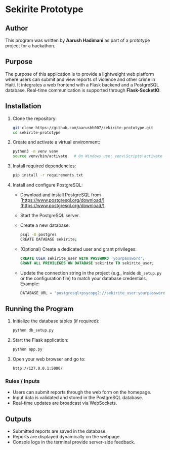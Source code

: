 # Sekirite Prototype

## Author

This program was written by **Aarush Hadimani** as part of a prototype project for a hackathon.

## Purpose

The purpose of this application is to provide a lightweight web platform where users can submit and view reports of violence and other crime in Haiti. It integrates a web frontend with a Flask backend and a PostgreSQL database. Real-time communication is supported through **Flask-SocketIO**.

## Installation

1. Clone the repository:

   ```bash
   git clone https://github.com/aarushh007/sekirite-prototype.git
   cd sekirite-prototype
   ```

2. Create and activate a virtual environment:

   ```bash
   python3 -m venv venv
   source venv/bin/activate   # On Windows use: venv\Scripts\activate
   ```

3. Install required dependencies:

   ```bash
   pip install -r requirements.txt
   ```

4. Install and configure PostgreSQL:

   * Download and install PostgreSQL from [https://www.postgresql.org/download/](https://www.postgresql.org/download/).
   * Start the PostgreSQL server.
   * Create a new database:

     ```bash
     psql -U postgres
     CREATE DATABASE sekirite;
     ```
   * (Optional) Create a dedicated user and grant privileges:

     ```sql
     CREATE USER sekirite_user WITH PASSWORD 'yourpassword';
     GRANT ALL PRIVILEGES ON DATABASE sekirite TO sekirite_user;
     ```
   * Update the connection string in the project (e.g., inside `db_setup.py` or the configuration file) to match your database credentials. Example:

     ```python
     DATABASE_URL = "postgresql+psycopg2://sekirite_user:yourpassword@localhost/sekirite"
     ```

## Running the Program

1. Initialize the database tables (if required):

   ```bash
   python db_setup.py
   ```

2. Start the Flask application:

   ```bash
   python app.py
   ```

3. Open your web browser and go to:

   ```
   http://127.0.0.1:5000/
   ```

### Rules / Inputs

* Users can submit reports through the web form on the homepage.
* Input data is validated and stored in the PostgreSQL database.
* Real-time updates are broadcast via WebSockets.

## Outputs

* Submitted reports are saved in the database.
* Reports are displayed dynamically on the webpage.
* Console logs in the terminal provide server-side feedback.

